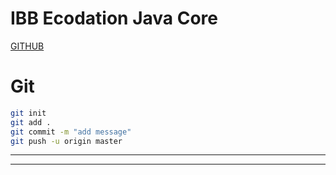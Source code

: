 # IBB Ecodation Java Core

[GITHUB](https://github.com/okangulsevil)

# Git
```sh
git init
git add . 
git commit -m "add message"
git push -u origin master
```
---



---